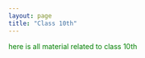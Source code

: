 ```yaml
---
layout: page
title: "Class 10th"
---
```

<span style="color:green">here is all material related to class 10th</span>